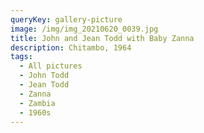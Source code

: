```yaml
---
queryKey: gallery-picture
image: /img/img_20210620_0039.jpg
title: John and Jean Todd with Baby Zanna
description: Chitambo, 1964
tags:
  - All pictures
  - John Todd
  - Jean Todd
  - Zanna
  - Zambia
  - 1960s
---
```

